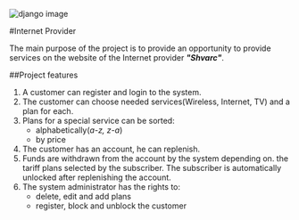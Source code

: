 ![django image](https://upload.wikimedia.org/wikipedia/commons/thumb/7/75/Django_logo.svg/1200px-Django_logo.svg.png)

#Internet Provider

The main purpose of the project is to provide an opportunity 
to provide services on the website of the Internet provider 
***"Shvarc"***.

##Project features

1. A customer can register and login to the system.
2. The customer can choose needed services(Wireless, Internet, TV) and a plan for each.
3. Plans for a special service can be sorted:
    - alphabetically(*a-z, z-a*)
    - by price
4. The customer has an account, he can replenish.
5. Funds are withdrawn from the account by the system depending on.
   the tariff plans selected by the subscriber. The subscriber is automatically unlocked after replenishing the account.
6. The system administrator has the rights to:
    - delete, edit and add plans
    - register, block and unblock the customer
    
